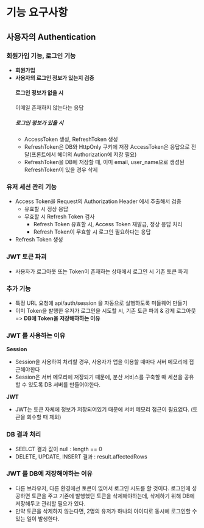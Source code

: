 # 기능 요구사항

## 사용자의 Authentication

### 회원가입 기능, 로그인 기능

- <b> 회원가입 </b>
- <b> 사용자의 로그인 정보가 있는지 검증 </b>
  #### 로그인 정보가 없을 시
  이메일 존재하지 않는다는 응답
  ##### 로그인 정보가 있을 시
  - AccessToken 생성, RefreshToken 생성
  - RefreshToken은 DB와 HttpOnly 쿠키에 저장 AccessToken은 응답으로 전달(프론트에서 헤더의 Authorization에 저장 필요)
  - RefreshToken을 DB에 저장할 때, 이미 email, user_name으로 생성된 RefreshToken이 있을 경우 삭제

### 유저 세션 관리 기능

- Access Token을 Request의 Authorization Header 에서 추출해서 검증
  - 유효할 시 정상 응답
  - 무효할 시 Refresh Token 검사
    - Refresh Token 유효할 시, Access Token 재발급, 정상 응답 처리
    - Refresh Token이 무효할 시 로그인 필요하다는 응답
- Refresh Token 생성

### JWT 토큰 파괴

- 사용자가 로그아웃 또는 Token이 존재하는 상태에서 로그인 시 기존 토큰 파괴

### 추가 기능

- 특정 URL 요청에 api/auth/session 을 자동으로 실행하도록 미들웨어 만들기
- 이미 Token을 발행한 유저가 로그인을 시도할 시, 기존 토큰 파괴 & 강제 로그아웃 => <b> DB에 Token을 저장해햐하는 이유 </b>

### JWT 를 사용하는 이유

<b>Session</b>

- Session을 사용하여 처리할 경우, 사용자가 앱을 이용할 때마다 서버 메모리에 접근해야한다
- Session은 서버 메모리에 저장되기 때문에, 분산 서비스를 구축할 때 세션을 공유할 수 있도록 DB 서버를 만들어야한다.

<b>JWT</b>

- JWT는 토큰 자체에 정보가 저장되어있기 때문에 서버 메모리 접근이 필요없다. (토큰을 회수할 때 제외)

### DB 결과 처리

- SEELCT 결과 값이 null : length == 0
- DELETE, UPDATE, INSERT 결과 : result.affectedRows

### JWT 를 DB에 저장해야하는 이유

- 다른 브라우저, 다른 환경에선 토큰이 없어서 로그인 시도를 할 것이다. 로그인에 성공하면 토큰을 주고 기존에 발행했던 토큰을 삭제해야하는데, 삭제하기 위해 DB에 저장해두고 관리할 필요가 있다.
- 만약 토큰을 삭제하지 않는다면, 2명의 유저가 하나의 아이디로 동시에 로그인할 수 있는 일이 발생한다.
